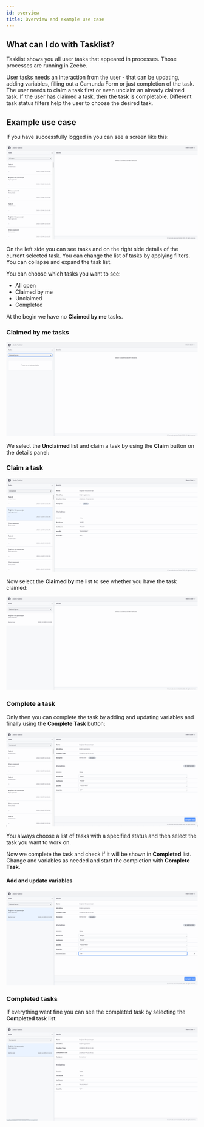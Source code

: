 ```yaml
---
id: overview
title: Overview and example use case
---
```


## What can I do with Tasklist?
Tasklist shows you all user tasks that appeared in processes. Those processes are running in Zeebe.

User tasks needs an interaction from the user - that can be updating, adding variables, filling out a Camunda Form or just completion of the task. The user needs to claim a task first or even unclaim an already claimed task.
If the user has claimed a task, then the task is completable. Different task status filters help the user
to choose the desired task.

## Example use case 
If you have successfully logged in you can see a screen like this:

![tasklist-start-screen](../img/tasklist-start-screen_light.png)

On the left side you can see tasks and on the right side details of the current selected task.
You can change the list of tasks by applying filters. You can collapse and expand the task list.

You can choose which tasks you want to see: 

* All open
* Claimed by me
* Unclaimed
* Completed

At the begin we have no **Claimed by me** tasks.

### Claimed by me tasks
![tasklist-claimed-by-me-empty](img/tasklist-claimed-by-me-empty_light.png)

We select the **Unclaimed** list and claim a task by using the **Claim** button on the details panel:

### Claim a task 
![tasklist-claim](img/tasklist-claim_light.png)

Now select the **Claimed by me** list to see whether you have the task claimed:

![tasklist-claimed-by-me-list](img/tasklist-claimed-by-me-list_light.png)

### Complete a task
Only then you can complete the task by adding and updating variables and finally using the **Complete Task** button:

![tasklist-claimed-by-me](img/tasklist-claimed-by-me_light.png)

You always choose a list of tasks with a specified status and then select the task you want to work on.

Now we complete the task and check if it will be shown in **Completed** list. 
Change and variables as needed and start the completion with **Complete Task**.

#### Add and update variables
![tasklist-complete-task](img/tasklist-complete-task_light.png)

### Completed tasks
If everything went fine you can see the completed task by selecting the **Completed** task list:

![tasklist-task-completed](img/tasklist-task-completed_light.png)
